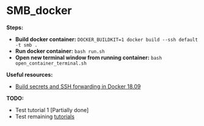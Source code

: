 # SMB_docker

**Steps:**
* **Build docker container:** `DOCKER_BUILDKIT=1 docker build --ssh default -t smb .`
* **Run docker container:** `bash run.sh`
* **Open new terminal window from running container:** `bash open_container_terminal.sh`


**Useful resources:**
* [Build secrets and SSH forwarding in Docker 18.09](https://medium.com/@tonistiigi/build-secrets-and-ssh-forwarding-in-docker-18-09-ae8161d066)

**TODO:**
* Test tutorial 1 [Partially done]
* Test remaining [tutorials](https://github.com/ethz-asl/eth_supermegabot/tree/master/tutorials)